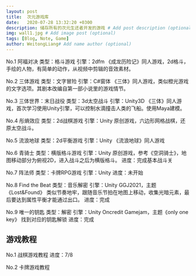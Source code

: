 ```yaml
---
layout: post
title:  次元游戏库
date:   2020-07-28 13:32:20 +0300
description: 储存所有的次元生还者开发的游戏 # Add post description (optional)
img: wall1.jpg # Add image post (optional)
tags: [Blog, Note, Game]
author: WeitongLiang# Add name author (optional)
---
```

No.1 阿福对决
类型：格斗游戏
引擎：2dfm
《成龙历险记》同人游戏，2d格斗，手绘的人物，有简单的动作，从视频中剪辑的音效素材。

No.2 三体游戏
类型：文字冒险
引擎：C#窗体
《三体》同人游戏，类似橙光游戏的文字选项。其剧本改编自第一部小说里的游戏情节。

No.3 三体世界：末日战役
类型：3d太空战斗
引擎：Unity3D
《三体》同人游戏，首次学习使用Unity引擎，可以控制水滴撞击人类的飞船。使用Maya建模。

No.4 彤熵效应
类型：2d战棋游戏
引擎：Unity
原创游戏，六边形网格战棋，还原太空战斗。

No.5 流浪地球
类型：2d平衡游戏
引擎：Unity
《流浪地球》同人游戏

No.6 青骑士
类型：横版格斗游戏
引擎：Unity
原创游戏，参考《空洞骑士》，地图移动部分为俯视2D，进入战斗之后为横版格斗。
进度：完成基本战斗关

No.7 阵法师
类型：卡牌RPG游戏
引擎：Unity
进度：未开始

No.8 Find the Beat
类型：音乐解密
引擎：Unity
GGJ2021，主题《Lost&Found》
类似节奏地牢，跟随音乐节拍在地图上移动，收集光暗元素，最后要达到属性平衡才能通过出口。
进度：完成

No.9 唯一的钥匙
类型：解密
引擎：Unity
Oncredit Gamejam，主题《only one key》
找到对应的钥匙解锁
进度：完成


## 游戏教程

No.1 战棋游戏教程
进度：7/8

No.2 卡牌游戏教程
